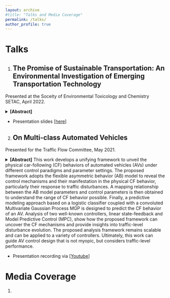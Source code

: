 ```yaml
---
layout: archive
#title: "Talks and Media Coverage"
permalink: /talks/
author_profile: true
---
```


Talks
=====
1. ## The Promise of Sustainable Transportation: An Environmental Investigation of Emerging Transportation Technology

Presented at the Soceity of Environmental Toxicology and Chemistry SETAC, April 2022. 
<details>
<summary><b>[Abstract]</b></summary>
It is estimated that 28% of greenhouse gas emissions (GHG) in the United States come from the transportation system, with various other toxic pollutants released from carbon-intensive modes of transportation. The urgent need to reduce harmful emissions from the transportation sector has set in motion an insuppressible momentum for adopting alternative modes of transportation such as autonomous vehicles, electric vehicles, and electric bicycles. Yet the adoption of these emerging modes could be overshadowing potential environmental impacts that thwarts efforts of creating a sustainable transportation system. It is an environmental imperative to reduce the environmental impacts of transportation, to slow climate change. 

In this work, we aim to reveal and quantify the hidden environmental implications of different emerging modes of transportation specifically autonomous vehicles, electric autonomous vehicles, and electric bicycles.  In a series of empirical surveys performed in Madison, Wisconsin we collect data on travelers' transportation modal choices. Data collected was used to build mathematical relationships between users' preferences of different transportation modes and the cascading environmental implications. Life cycle assessment (LCA) based on well to wheel model is adopted to further quantify environmental impacts across five different categories: energy consumption, greenhouse gas emissions, particulate matter, sulfur and nitrogen oxides. Further, we analyze the dependency between the energy infrastructure, mainly the electricity generation scheme, and its impact in offsetting foreseen environmental benefits from electric modes of transportation.  

Our analysis shows that autonomous vehicles and electric bicycles enjoy a great deal of attractiveness by travelers in Madison, which translates directly into use phase environmental impacts. Adopting autonomous vehicles will eventually increase emissions, however electric autonomous vehicles can offset these outcomes. On the contrary, electric bicycle sharing programs (e.g., BCycle in Madison) can alleviate the demand on carbon-intensive modes and reduce transportation emissions. Further, the way we generate electricity, and the dependency on unsustainable energy sources, can hinder our ability to decrease transportation emissions when adopting electric options. 

This work serves as a step forward in analyzing the environmental impacts of our transportation system. Ultimately, we aim to steer the development and deployment of new modes of transportation in ways that match users' adoption needs and are environmentally beneficial.
</details>

- Presentation slides [[here](..\files\SETAC_Presentation.pdf)] 


2. ## On Multi-class Automated Vehicles

Presented for the Traffic Flow Committee, May 2021.

<details>
<summary><b>[Abstract]</b></summarty>
This work develops a unifying framework to unveil the physical car-following (CF) behaviors of automated vehicles (AVs) under different control paradigms and parameter settings. The proposed framework adopts the flexible asymmetric behavior (AB) model to reveal the control mechanisms and their manifestation in the physical CF behavior, particularly their response to traffic disturbances. A mapping relationship between the AB model parameters and control parameters is then obtained to understand the range of CF behavior possible. Finally, a predictive modeling approach based on a logistic classifier coupled with a convoluted Multivariate Gaussian Process MGP is designed to predict the CF behavior of an AV. Analysis of two well-known controllers, linear state-feedback and Model Predictive Control (MPC), show how the proposed framework can uncover the CF mechanisms and provide insights into traffic-level disturbance evolution. The proposed analysis framework remains scalable and can be applied to a variety of controllers. Ultimately, this work can guide AV control design that is not myopic, but considers traffic-level performance. 
</details>

- Presentation recording via [[Youtube](https://www.youtube.com/watch?v=okmAiD5KeiE)]


Media Coverage
=====

1. 